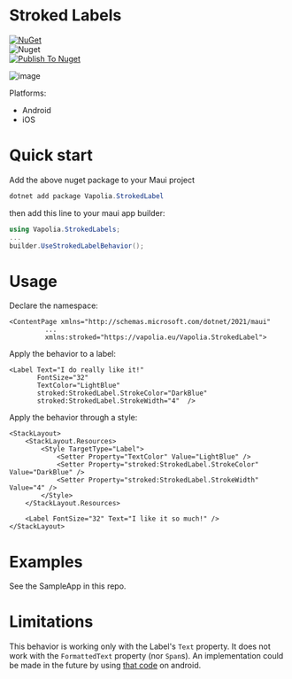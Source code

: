 # Stroked Labels

[![NuGet][nuget-img]][nuget-link]  
![Nuget](https://img.shields.io/nuget/dt/Vapolia.StrokedLabel)  
[![Publish To Nuget](https://github.com/vapolia/StrokedLabel/actions/workflows/main.yaml/badge.svg)](https://github.com/vapolia/StrokedLabel/actions/workflows/main.yaml)

![image](https://github.com/user-attachments/assets/7551e1f0-01b0-49b7-8824-64b14957aad7)


[nuget-link]: https://www.nuget.org/packages/Vapolia.StrokedLabel/
[nuget-img]: https://img.shields.io/nuget/v/Vapolia.StrokedLabel

Platforms:
- Android
- iOS

# Quick start

Add the above nuget package to your Maui project
```cs
dotnet add package Vapolia.StrokedLabel
```

then add this line to your maui app builder:

```c#
using Vapolia.StrokedLabels;
...
builder.UseStrokedLabelBehavior();
```

# Usage

Declare the namespace:
```xaml
<ContentPage xmlns="http://schemas.microsoft.com/dotnet/2021/maui"
         ...
         xmlns:stroked="https://vapolia.eu/Vapolia.StrokedLabel">
```

Apply the behavior to a label:
```xaml
<Label Text="I do really like it!"
       FontSize="32"
       TextColor="LightBlue"
       stroked:StrokedLabel.StrokeColor="DarkBlue"
       stroked:StrokedLabel.StrokeWidth="4"  />
```

Apply the behavior through a style:
```xaml
<StackLayout>
    <StackLayout.Resources>
        <Style TargetType="Label">
            <Setter Property="TextColor" Value="LightBlue" />
            <Setter Property="stroked:StrokedLabel.StrokeColor" Value="DarkBlue" />
            <Setter Property="stroked:StrokedLabel.StrokeWidth" Value="4" />
        </Style>
    </StackLayout.Resources>

    <Label FontSize="32" Text="I like it so much!" />
</StackLayout>
```

# Examples

See the SampleApp in this repo.

# Limitations

This behavior is working only with the Label's `Text` property. It does not work with the `FormattedText` property (nor `Span`s).
An implementation could be made in the future by using [that code](https://github.com/santaevpavel/OutlineSpan/blob/master/OutlineSpanLib/src/main/kotlin/ru/santaev/outlinespan/OutlineSpan.kt) on android.

